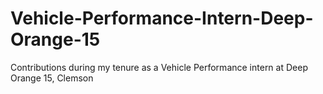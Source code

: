 # Vehicle-Performance-Intern-Deep-Orange-15
Contributions during my tenure as a Vehicle Performance intern at Deep Orange 15, Clemson
